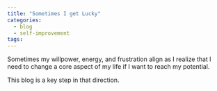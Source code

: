 ```yaml
---
title: "Sometimes I get Lucky"
categories:
  - blog
  - self-improvement
tags:
---
```


Sometimes my willpower, energy, and frustration align as I realize that I need to change a core aspect of my life if I want to reach my potential.

This blog is a key step in that direction.